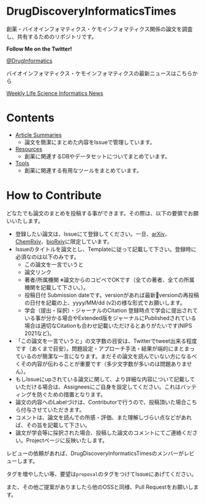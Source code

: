 # DrugDiscoveryInformaticsTimes

創薬・バイオインフォマティクス・ケモインフォマティクス関係の論文を調査し、共有するためのリポジトリです。

**Follow Me on the Twitter!**

[@DrugInformatics](https://twitter.com/DrugInformatics)

バイオインフォマティクス・ケモインフォマティクスの最新ニュースはこちらから

[Weekly Life Science Informatics News](https://www.getrevue.co/profile/blacktanktop)

# Contents

* [Article Summaries](https://github.com/DrugDiscoveryInformaticsTimes/DrugDiscoveryInformaticsTimes/issues)
  * 論文を簡潔にまとめた内容をIssueで管理しています。
* [Resources](https://github.com/DrugDiscoveryInformaticsTimes/DrugDiscoveryInformaticsTimes/tree/main/Resources)
  * 創薬に関連するDBやデータセットについてまとめています。
* [Tools](https://github.com/DrugDiscoveryInformaticsTimes/DrugDiscoveryInformaticsTimes/tree/main/Tools)
  * 創薬に関連する有用なツールをまとめています。

# How to Contribute

どなたでも論文のまとめを投稿する事ができます。その際は、以下の要領でお願いいたします。

* 登録したい論文は、Issueにて登録してください。一旦、[arXiv](https://arxiv.org/)、[ChemRxiv](https://chemrxiv.org/)、[bioRxiv](https://www.biorxiv.org/)に限定しています。
* Issueのタイトルを論文とし、Templateに従って記載して下さい。登録時に必須なのは以下のみです。
  * この論文を一言でいうと
  * 論文リンク
  * 著者/所属機関 ※論文からのコピペでOKです（全ての著者、全ての所属機関を記載して下さい。）。
  * 投稿日付 Submission dateです。versionがあれば最新versionの再投稿の日付を記載の上、yyyy/MM/dd (v2)の様な形式でお願いします。
  * 学会（提出・採択）・ジャーナルのCitation 登録時点で学会に提出されている事が分かる場合やExtended版をジャーナルにPublishedされている場合は適切なCitationも合わせ記載いただけるとありがたいです(NIPS 2021など)。
* 「この論文を一言でいうと」の文字数の目安は、Twitterでtweet出来る程度です（あくまで目安）。問題設定・アプローチ手法・結果が端的にまとまっているのが簡潔な一言になります。まだその論文を読んでいない方になるべくその内容が伝わることが重要です（多少文字数が多いのは問題ありません）。
* もしIssueにupされている論文に関して、より詳細な内容について記載していただける場合は、Assigneesにご自身を設定してください。これはバッティングを防ぐための措置となります。
* 論文の内容へのLabelづけは、Contributorで行うので、投稿頂いた場合こちら付与させていただきます。
* コメントは、論文を読んでの所感・評価、また理解しづらい点などがあれば、その旨を記載して下さい。
* 論文が学会等に採択された場合、投稿した論文のコメントにてご連絡ください。Projectページに反映いたします。

レビューの依頼があれば、DrugDiscoveryInformaticsTimesのメンバーがレビューします。

タグを増やしたい等、要望は`proposal`のタグをつけてIssueにあげてください。

また、その他ご提案がありましたら他のOSSと同様、Pull Requestをお願いします。

